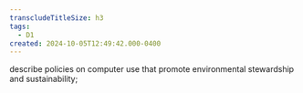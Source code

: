 ```yaml
---
transcludeTitleSize: h3
tags:
  - D1
created: 2024-10-05T12:49:42.000-0400
---
```

describe policies on computer use that promote environmental stewardship and sustainability;